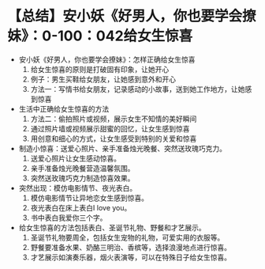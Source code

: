 # 【总结】安小妖《好男人，你也要学会撩妹》：0-100：042给女生惊喜

-   安小妖《好男人，你也要学会撩妹》：怎样正确给女生惊喜
    1.  给女生惊喜的原则是打破固有印象，让她开心
    2.  例子：男生买鞋给女朋友，让她感到意外和开心
    3.  方法一：写情书给女朋友，记录感动的小故事，送到她工作地方，让她感到惊喜
-   生活中正确给女生惊喜的方法
    1.  方法二：偷拍照片或视频，展示女生不知情的美好瞬间
    2.  通过照片墙或视频展示甜蜜的回忆，让女生感到惊喜
    3.  用创意和细心的方式，让女生感受到特别的关爱和惊喜
-   制造小惊喜：送爱心照片、亲手准备烛光晚餐、突然送玫瑰巧克力。
    1.  送爱心照片让女生感动惊喜。
    2.  亲手准备烛光晚餐营造温馨氛围。
    3.  突然送玫瑰巧克力制造惊喜效果。
-   突然出现：模仿电影情节、夜光表白。
    1.  模仿电影情节让异地恋女生感到惊喜。
    2.  夜光表白在床上表白I love you。
    3.  书中表白我爱你三个字。
-   给女生惊喜的方法包括表白、圣诞节礼物、野餐和才艺展示。
    1.  圣诞节礼物要周全，包括女生宠物的礼物，可爱实用的衣服等。
    2.  野餐要准备水果、奶酪三明治、香槟等，选择浪漫地点进行惊喜。
    3.  才艺展示如演奏乐器，烟火表演等，可以在特殊日子给女生惊喜。